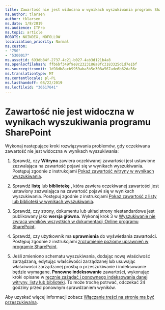 ```yaml
---
title: Zawartość nie jest widoczna w wynikach wyszukiwania programu SharePoint
ms.author: tlarsen
author: tklarsen
ms.date: 1/8/2019
ms.audience: ITPro
ms.topic: article
ROBOTS: NOINDEX, NOFOLLOW
localization_priority: Normal
ms.custom:
- "750"
- "5300017"
ms.assetid: 693db84f-2737-4c21-b027-4ab3d121b4a8
ms.openlocfilehash: ffb6bf349f9e8c2323186a8fc3183325d1d7e1bf
ms.sourcegitcommit: 1d98db8acb9959aba3b5e308a567ade6b62da56c
ms.translationtype: MT
ms.contentlocale: pl-PL
ms.lasthandoff: 08/22/2019
ms.locfileid: "36517041"
---
```

# <a name="content-doesnt-appear-in-sharepoint-search-results"></a>Zawartość nie jest widoczna w wynikach wyszukiwania programu SharePoint

Wykonaj następujące kroki rozwiązywania problemów, gdy oczekiwana zawartość nie jest widoczna w wynikach wyszukiwania:
  
1. Sprawdź, czy **Witryna** zawiera oczekiwanej zawartości jest ustawione zezwalająca na zawartość pojawi się w wynikach wyszukiwania. Postępuj zgodnie z instrukcjami [Pokaż zawartość witryny w wynikach wyszukiwania](https://docs.microsoft.com/sharepoint/make-site-content-searchable#show-content-on-a-site-in-search-results).

2. Sprawdź **listę** lub **bibliotekę** , która zawiera oczekiwanej zawartości jest ustawiony zezwalająca na zawartość pojawi się w wynikach wyszukiwania. Postępuj zgodnie z instrukcjami [Pokaż zawartość z listy lub biblioteki w wynikach wyszukiwania](https://docs.microsoft.com/sharepoint/make-site-content-searchable#show-content-from-lists-or-libraries-in-search-results).

3. Sprawdź, czy strony, dokumentu lub układ strony niestandardowe jest publikowany jako **wersja główna.** Wykonaj krok 3 w [Wyszukiwanie nie zwraca wyników wszystkich w dokumentacji Online programu SharePoint](https://go.microsoft.com/fwlink/?linkid=874525).

4. Sprawdź, czy użytkownik ma **uprawnienia** do wyświetlania zawartości. Postępuj zgodnie z instrukcjami [zrozumienie poziomy uprawnień w programie SharePoint](https://docs.microsoft.com/sharepoint/understanding-permission-levels).
    
5. Jeśli zmieniono schematu wyszukiwania, dodając nową właściwość zarządzaną, edytując właściwości zarządzanej lub usuwając właściwości zarządzanej prośbą o przeszukiwanie i indeksowanie będzie wymagane. **Ponowne indeksowanie** zawartości, wykonując kroki opisane w [ręcznie zażądać i ponownego indeksowania danej witryny, listy lub biblioteki](https://docs.microsoft.com/sharepoint/crawl-site-content). To może trochę potrwać, odczekać 24 godziny przed ponownym sprawdzaniem wyników.

Aby uzyskać więcej informacji zobacz [Włączanie treści na stronie ma być przeszukiwalna](https://docs.microsoft.com/sharepoint/make-site-content-searchable). 
  
